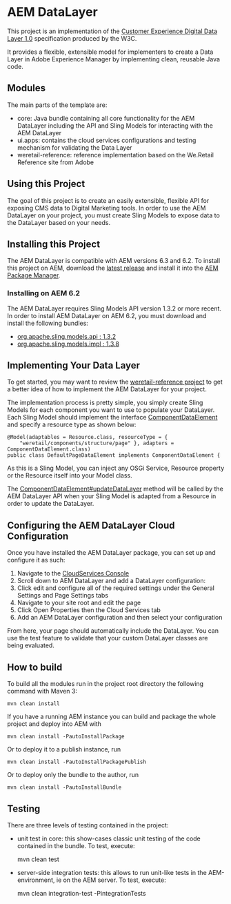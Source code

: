 # AEM DataLayer

This project is an implementation of the [Customer Experience Digital Data Layer 1.0](https://www.w3.org/2013/12/ceddl-201312.pdf)
specification produced by the W3C. 

It provides a flexible, extensible model for implementers to create a Data Layer in Adobe
Experience Manager by implementing clean, reusable Java code.

## Modules

The main parts of the template are:

* core: Java bundle containing all core functionality for the AEM DataLayer including the API and Sling Models for interacting with the AEM DataLayer
* ui.apps: contains the cloud services configurations and testing mechanism for validating the Data Layer
* weretail-reference: reference implementation based on the We.Retail Reference site from Adobe

## Using this Project

The goal of this project is to create an easily extensible, flexible API for exposing CMS data to 
Digital Marketing tools. In order to use the AEM DataLayer on your project, you must create Sling
Models to expose data to the DataLayer based on your needs.

## Installing this Project

The AEM DataLayer is compatible with AEM versions 6.3 and 6.2. To install this project on AEM, download the [latest release](https://github.com/PerficientDigital/AEM-DataLayer/releases) and install it into the [AEM Package Manager](https://docs.adobe.com/docs/en/aem/6-3/administer/content/package-manager.html).

### Installing on AEM 6.2

The AEM DataLayer requires Sling Models API version 1.3.2 or more recent. In order to install AEM DataLayer on AEM 6.2, you must download and install the following bundles:

* [org.apache.sling.models.api : 1.3.2](http://search.maven.org/#artifactdetails%7Corg.apache.sling%7Corg.apache.sling.models.api%7C1.3.2%7Cbundle)
* [org.apache.sling.models.impl : 1.3.8](http://search.maven.org/#artifactdetails%7Corg.apache.sling%7Corg.apache.sling.models.impl%7C1.3.8%7Cbundle)

## Implementing Your Data Layer

To get started, you may want to review the [weretail-reference project](https://github.com/PerficientDigital/AEM-DataLayer/tree/master/weretail-reference) to get a better idea of how to implement the AEM DataLayer for your project.

The implementation process is pretty simple, you simply create Sling Models for each component you want to use to populate your DataLayer. Each Sling Model should implement the interface [ComponentDataElement](https://github.com/PerficientDigital/AEM-DataLayer/blob/master/core/src/main/java/com/perficient/aem/datalayer/api/ComponentDataElement.java) and specify a resource type as shown below:

	@Model(adaptables = Resource.class, resourceType = {
		"weretail/components/structure/page" }, adapters = ComponentDataElement.class)
	public class DefaultPageDataElement implements ComponentDataElement {
	
As this is a Sling Model, you can inject any OSGi Service, Resource property or the Resource itself into your Model class.

The [ComponentDataElement#updateDataLayer](https://github.com/PerficientDigital/AEM-DataLayer/blob/master/core/src/main/java/com/perficient/aem/datalayer/api/ComponentDataElement.java) method will be called by the AEM DataLayer API when your Sling Model is adapted from a Resource in order to update the DataLayer.

## Configuring the AEM DataLayer Cloud Configuration

Once you have installed the AEM DataLayer package, you can set up and configure it as such:

 1. Navigate to the [CloudServices Console](http://localhost:4502/etc/cloudservices.html)
 2. Scroll down to AEM DataLayer and add a DataLayer configuration:
 3. Click edit and configure all of the required settings under the General Settings and Page Settings tabs
 4. Navigate to your site root and edit the page
 5. Click Open Properties then the Cloud Services tab
 6. Add an AEM DataLayer configuration and then select your configuration
 
From here, your page should automatically include the DataLayer. You can use the test feature to validate that your custom DataLayer classes are being evaluated.

## How to build

To build all the modules run in the project root directory the following command with Maven 3:

    mvn clean install

If you have a running AEM instance you can build and package the whole project and deploy into AEM with  

    mvn clean install -PautoInstallPackage
    
Or to deploy it to a publish instance, run

    mvn clean install -PautoInstallPackagePublish
    
Or to deploy only the bundle to the author, run

    mvn clean install -PautoInstallBundle

## Testing

There are three levels of testing contained in the project:

* unit test in core: this show-cases classic unit testing of the code contained in the bundle. To test, execute:

    mvn clean test

* server-side integration tests: this allows to run unit-like tests in the AEM-environment, ie on the AEM server. To test, execute:

    mvn clean integration-test -PintegrationTests



